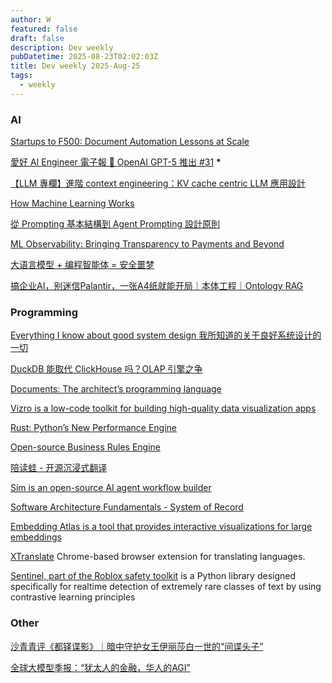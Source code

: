 ```yaml
---
author: W
featured: false
draft: false
description: Dev weekly
pubDatetime: 2025-08-23T02:02:03Z
title: Dev weekly 2025-Aug-25
tags:
  - weekly
---
```


### AI

[]()

[]()

[]()

[]()

[]()

[]()

[]()

[]()

[]()

[Startups to F500: Document Automation Lessons at Scale](https://maven.com/p/da0487)

[愛好 AI Engineer 電子報 🚀 OpenAI GPT-5 推出 #31](https://ihower.tw/blog/13197-aie-openai-gpt-5) **\***

[【LLM 專欄】進階 context engineering：KV cache centric LLM 應用設計](https://axk51013.medium.com/llm-%E5%B0%88%E6%AC%84-%E9%80%B2%E9%9A%8E-context-engineering-kv-cache-centric-llm-%E6%87%89%E7%94%A8%E8%A8%AD%E8%A8%88-ee70eb331983)

[How Machine Learning Works](https://mlbook.explained.ai/intro.html)

[從 Prompting 基本結構到 Agent Prompting 設計原則](https://ihower.tw/blog/13093-agent-prompting-design)

[ML Observability: Bringing Transparency to Payments and Beyond](https://netflixtechblog.com/ml-observability-bring-transparency-to-payments-and-beyond-33073e260a38)

[大语言模型 + 编程智能体 = 安全噩梦](https://baoyu.io/translations/llms-coding-agents-security-nightmare)

[搞企业AI，别迷信Palantir，一张A4纸就能开局｜本体工程｜Ontology RAG](https://mp.weixin.qq.com/s/xUe8oh_LEX09GaAG0FKTZg)

[]()

[]()

[]()

[]()

### Programming

[]()

[]()

[Everything I know about good system design 我所知道的关于良好系统设计的一切](https://www.seangoedecke.com/good-system-design/)

[DuckDB 能取代 ClickHouse 吗？OLAP 引擎之争](https://mp.weixin.qq.com/s/yd-sTmDC4b-NXdwwdyAgog)

[Documents: The architect’s programming language](https://stackoverflow.blog/2025/08/20/documents-the-architect-s-programming-language/)

[Vizro is a low-code toolkit for building high-quality data visualization apps](https://github.com/mckinsey/vizro)

[Rust: Python’s New Performance Engine](https://thenewstack.io/rust-pythons-new-performance-engine/)

[Open-source Business Rules Engine](https://github.com/gorules/zen)

[陪读蛙 - 开源沉浸式翻译](https://github.com/mengxi-ream/read-frog)

[Sim is an open-source AI agent workflow builder](https://github.com/simstudioai/sim)

[Software Architecture Fundamentals - System of Record](https://blog.peterritchie.com/posts/architecture-fundamentals--system-of-record)

[Embedding Atlas is a tool that provides interactive visualizations for large embeddings](https://github.com/apple/embedding-atlas)

[XTranslate](https://github.com/ixrock/XTranslate) Chrome-based browser extension for translating languages.

[Sentinel, part of the Roblox safety toolkit](https://github.com/Roblox/Sentinel) is a Python library designed specifically for realtime detection of extremely rare classes of text by using contrastive learning principles

[]()

[]()

### Other

[]()

[沙青青评《都铎谍影》｜暗中守护女王伊丽莎白一世的“间谍头子”](https://mp.weixin.qq.com/s/k0CiVkeR0rGnqsGO61FNEA)

[全球大模型季报：“犹太人的金融，华人的AGI”](https://mp.weixin.qq.com/s/5nqlP_F-C4hEkj_lIv2NiQ)

[]()

[]()

[]()

[]()

[]()

[]()

[]()

[]()

[]()

[]()

[]()

[]()

[]()

[]()

[]()

[]()

[]()

[]()

[]()

[]()

[]()

[]()

[]()

[]()

[]()
